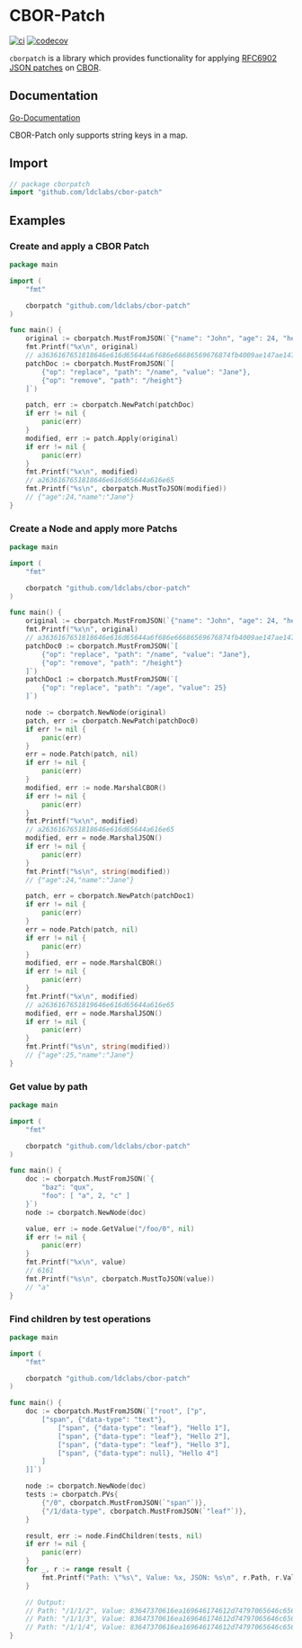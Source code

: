 # CBOR-Patch
[![ci](https://github.com/ldclabs/cbor-patch/actions/workflows/ci.yml/badge.svg)](https://github.com/ldclabs/cbor-patch/actions?query=workflow%3Aci)
[![codecov](https://codecov.io/gh/ldclabs/cbor-patch/branch/main/graph/badge.svg?token=2G1SE83FY5)](https://codecov.io/gh/ldclabs/cbor-patch)

`cborpatch` is a library which provides functionality for applying
[RFC6902 JSON patches](https://datatracker.ietf.org/doc/html/rfc6902) on [CBOR](https://datatracker.ietf.org/doc/html/rfc8949).

## Documentation

[Go-Documentation](https://pkg.go.dev/github.com/ldclabs/cbor-patch)

CBOR-Patch only supports string keys in a map.

## Import

```go
// package cborpatch
import "github.com/ldclabs/cbor-patch"
```


## Examples

### Create and apply a CBOR Patch

```go
package main

import (
	"fmt"

	cborpatch "github.com/ldclabs/cbor-patch"
)

func main() {
	original := cborpatch.MustFromJSON(`{"name": "John", "age": 24, "height": 3.21}`)
	fmt.Printf("%x\n", original)
	// a3636167651818646e616d65644a6f686e66686569676874fb4009ae147ae147ae
	patchDoc := cborpatch.MustFromJSON(`[
		{"op": "replace", "path": "/name", "value": "Jane"},
		{"op": "remove", "path": "/height"}
	]`)

	patch, err := cborpatch.NewPatch(patchDoc)
	if err != nil {
		panic(err)
	}
	modified, err := patch.Apply(original)
	if err != nil {
		panic(err)
	}
	fmt.Printf("%x\n", modified)
	// a2636167651818646e616d65644a616e65
	fmt.Printf("%s\n", cborpatch.MustToJSON(modified))
	// {"age":24,"name":"Jane"}
}
```

### Create a Node and apply more Patchs

```go
package main

import (
	"fmt"

	cborpatch "github.com/ldclabs/cbor-patch"
)

func main() {
	original := cborpatch.MustFromJSON(`{"name": "John", "age": 24, "height": 3.21}`)
	fmt.Printf("%x\n", original)
	// a3636167651818646e616d65644a6f686e66686569676874fb4009ae147ae147ae
	patchDoc0 := cborpatch.MustFromJSON(`[
		{"op": "replace", "path": "/name", "value": "Jane"},
		{"op": "remove", "path": "/height"}
	]`)
	patchDoc1 := cborpatch.MustFromJSON(`[
		{"op": "replace", "path": "/age", "value": 25}
	]`)

	node := cborpatch.NewNode(original)
	patch, err := cborpatch.NewPatch(patchDoc0)
	if err != nil {
		panic(err)
	}
	err = node.Patch(patch, nil)
	if err != nil {
		panic(err)
	}
	modified, err := node.MarshalCBOR()
	if err != nil {
		panic(err)
	}
	fmt.Printf("%x\n", modified)
	// a2636167651818646e616d65644a616e65
	modified, err = node.MarshalJSON()
	if err != nil {
		panic(err)
	}
	fmt.Printf("%s\n", string(modified))
	// {"age":24,"name":"Jane"}

	patch, err = cborpatch.NewPatch(patchDoc1)
	if err != nil {
		panic(err)
	}
	err = node.Patch(patch, nil)
	if err != nil {
		panic(err)
	}
	modified, err = node.MarshalCBOR()
	if err != nil {
		panic(err)
	}
	fmt.Printf("%x\n", modified)
	// a2636167651819646e616d65644a616e65
	modified, err = node.MarshalJSON()
	if err != nil {
		panic(err)
	}
	fmt.Printf("%s\n", string(modified))
	// {"age":25,"name":"Jane"}
}
```

### Get value by path

```go
package main

import (
	"fmt"

	cborpatch "github.com/ldclabs/cbor-patch"
)

func main() {
	doc := cborpatch.MustFromJSON(`{
		"baz": "qux",
		"foo": [ "a", 2, "c" ]
	}`)
	node := cborpatch.NewNode(doc)

	value, err := node.GetValue("/foo/0", nil)
	if err != nil {
		panic(err)
	}
	fmt.Printf("%x\n", value)
	// 6161
	fmt.Printf("%s\n", cborpatch.MustToJSON(value))
	// "a"
}
```

### Find children by test operations

```go
package main

import (
	"fmt"

	cborpatch "github.com/ldclabs/cbor-patch"
)

func main() {
	doc := cborpatch.MustFromJSON(`["root", ["p",
		["span", {"data-type": "text"},
			["span", {"data-type": "leaf"}, "Hello 1"],
			["span", {"data-type": "leaf"}, "Hello 2"],
			["span", {"data-type": "leaf"}, "Hello 3"],
			["span", {"data-type": null}, "Hello 4"]
		]
	]]`)

	node := cborpatch.NewNode(doc)
	tests := cborpatch.PVs{
		{"/0", cborpatch.MustFromJSON(`"span"`)},
		{"/1/data-type", cborpatch.MustFromJSON(`"leaf"`)},
	}

	result, err := node.FindChildren(tests, nil)
	if err != nil {
		panic(err)
	}
	for _, r := range result {
		fmt.Printf("Path: \"%s\", Value: %x, JSON: %s\n", r.Path, r.Value, cborpatch.MustToJSON(r.Value))
	}

	// Output:
	// Path: "/1/1/2", Value: 83647370616ea169646174612d74797065646c6561666748656c6c6f2031, JSON: ["span",{"data-type":"leaf"},"Hello 1"]
	// Path: "/1/1/3", Value: 83647370616ea169646174612d74797065646c6561666748656c6c6f2032, JSON: ["span",{"data-type":"leaf"},"Hello 2"]
	// Path: "/1/1/4", Value: 83647370616ea169646174612d74797065646c6561666748656c6c6f2033, JSON: ["span",{"data-type":"leaf"},"Hello 3"]
}
```